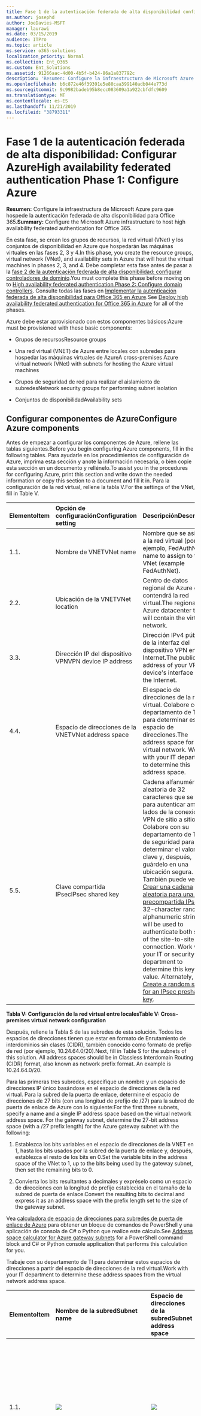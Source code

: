 ```yaml
---
title: Fase 1 de la autenticación federada de alta disponibilidad configurar Azure
ms.author: josephd
author: JoeDavies-MSFT
manager: laurawi
ms.date: 03/15/2019
audience: ITPro
ms.topic: article
ms.service: o365-solutions
localization_priority: Normal
ms.collection: Ent_O365
ms.custom: Ent_Solutions
ms.assetid: 91266aac-4d00-4b5f-b424-86a1a837792c
description: 'Resumen: Configure la infraestructura de Microsoft Azure para que hospede la autenticación federada de alta disponibilidad para Office 365.'
ms.openlocfilehash: b6c872e46f39391e5e80caa399140adb044e773d
ms.sourcegitcommit: 9c9982badeb95b8ecc083609a1a922cbfdfc9609
ms.translationtype: MT
ms.contentlocale: es-ES
ms.lasthandoff: 11/21/2019
ms.locfileid: "38793311"
---
```

# <a name="high-availability-federated-authentication-phase-1-configure-azure"></a><span data-ttu-id="f3f6b-103">Fase 1 de la autenticación federada de alta disponibilidad: Configurar Azure</span><span class="sxs-lookup"><span data-stu-id="f3f6b-103">High availability federated authentication Phase 1: Configure Azure</span></span>

 <span data-ttu-id="f3f6b-104">**Resumen:** Configure la infraestructura de Microsoft Azure para que hospede la autenticación federada de alta disponibilidad para Office 365.</span><span class="sxs-lookup"><span data-stu-id="f3f6b-104">**Summary:** Configure the Microsoft Azure infrastructure to host high availability federated authentication for Office 365.</span></span>
  
<span data-ttu-id="f3f6b-105">En esta fase, se crean los grupos de recursos, la red virtual (VNet) y los conjuntos de disponibilidad en Azure que hospedarán las máquinas virtuales en las fases 2, 3 y 4.</span><span class="sxs-lookup"><span data-stu-id="f3f6b-105">In this phase, you create the resource groups, virtual network (VNet), and availability sets in Azure that will host the virtual machines in phases 2, 3, and 4.</span></span> <span data-ttu-id="f3f6b-106">Debe completar esta fase antes de pasar a la [fase 2 de la autenticación federada de alta disponibilidad: configurar controladores de dominio](high-availability-federated-authentication-phase-2-configure-domain-controllers.md).</span><span class="sxs-lookup"><span data-stu-id="f3f6b-106">You must complete this phase before moving on to [High availability federated authentication Phase 2: Configure domain controllers](high-availability-federated-authentication-phase-2-configure-domain-controllers.md).</span></span> <span data-ttu-id="f3f6b-107">Consulte todas las fases en [Implementar la autenticación federada de alta disponibilidad para Office 365 en Azure](deploy-high-availability-federated-authentication-for-office-365-in-azure.md).</span><span class="sxs-lookup"><span data-stu-id="f3f6b-107">See [Deploy high availability federated authentication for Office 365 in Azure](deploy-high-availability-federated-authentication-for-office-365-in-azure.md) for all of the phases.</span></span>
  
<span data-ttu-id="f3f6b-108">Azure debe estar aprovisionado con estos componentes básicos:</span><span class="sxs-lookup"><span data-stu-id="f3f6b-108">Azure must be provisioned with these basic components:</span></span>
  
- <span data-ttu-id="f3f6b-109">Grupos de recursos</span><span class="sxs-lookup"><span data-stu-id="f3f6b-109">Resource groups</span></span>
    
- <span data-ttu-id="f3f6b-110">Una red virtual (VNET) de Azure entre locales con subredes para hospedar las máquinas virtuales de Azure</span><span class="sxs-lookup"><span data-stu-id="f3f6b-110">A cross-premises Azure virtual network (VNet) with subnets for hosting the Azure virtual machines</span></span>
    
- <span data-ttu-id="f3f6b-111">Grupos de seguridad de red para realizar el aislamiento de subredes</span><span class="sxs-lookup"><span data-stu-id="f3f6b-111">Network security groups for performing subnet isolation</span></span>
    
- <span data-ttu-id="f3f6b-112">Conjuntos de disponibilidad</span><span class="sxs-lookup"><span data-stu-id="f3f6b-112">Availability sets</span></span>
    
## <a name="configure-azure-components"></a><span data-ttu-id="f3f6b-113">Configurar componentes de Azure</span><span class="sxs-lookup"><span data-stu-id="f3f6b-113">Configure Azure components</span></span>

<span data-ttu-id="f3f6b-114">Antes de empezar a configurar los componentes de Azure, rellene las tablas siguientes.</span><span class="sxs-lookup"><span data-stu-id="f3f6b-114">Before you begin configuring Azure components, fill in the following tables.</span></span> <span data-ttu-id="f3f6b-115">Para ayudarle en los procedimientos de configuración de Azure, imprima esta sección y anote la información necesaria, o bien copie esta sección en un documento y rellénelo.</span><span class="sxs-lookup"><span data-stu-id="f3f6b-115">To assist you in the procedures for configuring Azure, print this section and write down the needed information or copy this section to a document and fill it in.</span></span> <span data-ttu-id="f3f6b-116">Para la configuración de la red virtual, rellene la tabla V.</span><span class="sxs-lookup"><span data-stu-id="f3f6b-116">For the settings of the VNet, fill in Table V.</span></span>
  
|<span data-ttu-id="f3f6b-117">**Elemento**</span><span class="sxs-lookup"><span data-stu-id="f3f6b-117">**Item**</span></span>|<span data-ttu-id="f3f6b-118">**Opción de configuración**</span><span class="sxs-lookup"><span data-stu-id="f3f6b-118">**Configuration setting**</span></span>|<span data-ttu-id="f3f6b-119">**Descripción**</span><span class="sxs-lookup"><span data-stu-id="f3f6b-119">**Description**</span></span>|<span data-ttu-id="f3f6b-120">**Valor**</span><span class="sxs-lookup"><span data-stu-id="f3f6b-120">**Value**</span></span>|
|:-----|:-----|:-----|:-----|
|<span data-ttu-id="f3f6b-121">1.</span><span class="sxs-lookup"><span data-stu-id="f3f6b-121">1.</span></span>  <br/> |<span data-ttu-id="f3f6b-122">Nombre de VNET</span><span class="sxs-lookup"><span data-stu-id="f3f6b-122">VNet name</span></span>  <br/> |<span data-ttu-id="f3f6b-123">Nombre que se asignará a la red virtual (por ejemplo, FedAuthNet).</span><span class="sxs-lookup"><span data-stu-id="f3f6b-123">A name to assign to the VNet (example FedAuthNet).</span></span>  <br/> |![](./media/Common-Images/TableLine.png)  <br/> |
|<span data-ttu-id="f3f6b-124">2.</span><span class="sxs-lookup"><span data-stu-id="f3f6b-124">2.</span></span>  <br/> |<span data-ttu-id="f3f6b-125">Ubicación de la VNET</span><span class="sxs-lookup"><span data-stu-id="f3f6b-125">VNet location</span></span>  <br/> |<span data-ttu-id="f3f6b-126">Centro de datos regional de Azure que contendrá la red virtual.</span><span class="sxs-lookup"><span data-stu-id="f3f6b-126">The regional Azure datacenter that will contain the virtual network.</span></span>  <br/> |![](./media/Common-Images/TableLine.png)  <br/> |
|<span data-ttu-id="f3f6b-127">3.</span><span class="sxs-lookup"><span data-stu-id="f3f6b-127">3.</span></span>  <br/> |<span data-ttu-id="f3f6b-128">Dirección IP del dispositivo VPN</span><span class="sxs-lookup"><span data-stu-id="f3f6b-128">VPN device IP address</span></span>  <br/> |<span data-ttu-id="f3f6b-129">Dirección IPv4 pública de la interfaz del dispositivo VPN en Internet.</span><span class="sxs-lookup"><span data-stu-id="f3f6b-129">The public IPv4 address of your VPN device's interface on the Internet.</span></span>  <br/> |![](./media/Common-Images/TableLine.png)  <br/> |
|<span data-ttu-id="f3f6b-130">4.</span><span class="sxs-lookup"><span data-stu-id="f3f6b-130">4.</span></span>  <br/> |<span data-ttu-id="f3f6b-131">Espacio de direcciones de la VNET</span><span class="sxs-lookup"><span data-stu-id="f3f6b-131">VNet address space</span></span>  <br/> |<span data-ttu-id="f3f6b-p103">El espacio de direcciones de la red virtual. Colabore con su departamento de TI para determinar este espacio de direcciones.</span><span class="sxs-lookup"><span data-stu-id="f3f6b-p103">The address space for the virtual network. Work with your IT department to determine this address space.</span></span>  <br/> |![](./media/Common-Images/TableLine.png)  <br/> |
|<span data-ttu-id="f3f6b-134">5.</span><span class="sxs-lookup"><span data-stu-id="f3f6b-134">5.</span></span>  <br/> |<span data-ttu-id="f3f6b-135">Clave compartida IPsec</span><span class="sxs-lookup"><span data-stu-id="f3f6b-135">IPsec shared key</span></span>  <br/> |<span data-ttu-id="f3f6b-p104">Cadena alfanumérica aleatoria de 32 caracteres que se usará para autenticar ambos lados de la conexión VPN de sitio a sitio. Colabore con su departamento de TI o de seguridad para determinar el valor de la clave y, después, guárdelo en una ubicación segura. También puede ver [Crear una cadena aleatoria para una clave precompartida IPsec](https://social.technet.microsoft.com/wiki/contents/articles/32330.create-a-random-string-for-an-ipsec-preshared-key.aspx).  </span><span class="sxs-lookup"><span data-stu-id="f3f6b-p104">A 32-character random, alphanumeric string that will be used to authenticate both sides of the site-to-site VPN connection. Work with your IT or security department to determine this key value. Alternately, see [Create a random string for an IPsec preshared key](https://social.technet.microsoft.com/wiki/contents/articles/32330.create-a-random-string-for-an-ipsec-preshared-key.aspx).  </span></span><br/> |![](./media/Common-Images/TableLine.png)  <br/> |
   
 <span data-ttu-id="f3f6b-139">**Tabla V: Configuración de la red virtual entre locales**</span><span class="sxs-lookup"><span data-stu-id="f3f6b-139">**Table V: Cross-premises virtual network configuration**</span></span>
  
<span data-ttu-id="f3f6b-p105">Después, rellene la Tabla S de las subredes de esta solución. Todos los espacios de direcciones tienen que estar en formato de Enrutamiento de interdominios sin clases (CIDR), también conocido como formato de prefijo de red (por ejemplo, 10.24.64.0/20).</span><span class="sxs-lookup"><span data-stu-id="f3f6b-p105">Next, fill in Table S for the subnets of this solution. All address spaces should be in Classless Interdomain Routing (CIDR) format, also known as network prefix format. An example is 10.24.64.0/20.</span></span>
  
<span data-ttu-id="f3f6b-p106">Para las primeras tres subredes, especifique un nombre y un espacio de direcciones IP único basándose en el espacio de direcciones de la red virtual. Para la subred de la puerta de enlace, determine el espacio de direcciones de 27 bits (con una longitud de prefijo de /27) para la subred de puerta de enlace de Azure con lo siguiente:</span><span class="sxs-lookup"><span data-stu-id="f3f6b-p106">For the first three subnets, specify a name and a single IP address space based on the virtual network address space. For the gateway subnet, determine the 27-bit address space (with a /27 prefix length) for the Azure gateway subnet with the following:</span></span>
  
1. <span data-ttu-id="f3f6b-145">Establezca los bits variables en el espacio de direcciones de la VNET en 1, hasta los bits usados por la subred de la puerta de enlace y, después, establezca el resto de los bits en 0.</span><span class="sxs-lookup"><span data-stu-id="f3f6b-145">Set the variable bits in the address space of the VNet to 1, up to the bits being used by the gateway subnet, then set the remaining bits to 0.</span></span>
    
2. <span data-ttu-id="f3f6b-146">Convierta los bits resultantes a decimales y expréselo como un espacio de direcciones con la longitud de prefijo establecida en el tamaño de la subred de puerta de enlace.</span><span class="sxs-lookup"><span data-stu-id="f3f6b-146">Convert the resulting bits to decimal and express it as an address space with the prefix length set to the size of the gateway subnet.</span></span>
    
<span data-ttu-id="f3f6b-147">Vea [calculadora de espacio de direcciones para subredes de puerta de enlace de Azure](https://gallery.technet.microsoft.com/scriptcenter/Address-prefix-calculator-a94b6eed) para obtener un bloque de comandos de PowerShell y una aplicación de consola de C# o Python que realice este cálculo.</span><span class="sxs-lookup"><span data-stu-id="f3f6b-147">See [Address space calculator for Azure gateway subnets](https://gallery.technet.microsoft.com/scriptcenter/Address-prefix-calculator-a94b6eed) for a PowerShell command block and C# or Python console application that performs this calculation for you.</span></span>
  
<span data-ttu-id="f3f6b-148">Trabaje con su departamento de TI para determinar estos espacios de direcciones a partir del espacio de direcciones de la red virtual.</span><span class="sxs-lookup"><span data-stu-id="f3f6b-148">Work with your IT department to determine these address spaces from the virtual network address space.</span></span>
  
|<span data-ttu-id="f3f6b-149">**Elemento**</span><span class="sxs-lookup"><span data-stu-id="f3f6b-149">**Item**</span></span>|<span data-ttu-id="f3f6b-150">**Nombre de la subred**</span><span class="sxs-lookup"><span data-stu-id="f3f6b-150">**Subnet name**</span></span>|<span data-ttu-id="f3f6b-151">**Espacio de direcciones de la subred**</span><span class="sxs-lookup"><span data-stu-id="f3f6b-151">**Subnet address space**</span></span>|<span data-ttu-id="f3f6b-152">**Finalidad**</span><span class="sxs-lookup"><span data-stu-id="f3f6b-152">**Purpose**</span></span>|
|:-----|:-----|:-----|:-----|
|<span data-ttu-id="f3f6b-153">1.</span><span class="sxs-lookup"><span data-stu-id="f3f6b-153">1.</span></span>  <br/> |![](./media/Common-Images/TableLine.png)  <br/> |![](./media/Common-Images/TableLine.png)  <br/> |<span data-ttu-id="f3f6b-154">La subred usada por el controlador de dominio de Active Directory Domain Services (AD DS) y las máquinas virtuales (VM) del servidor de DirSync.</span><span class="sxs-lookup"><span data-stu-id="f3f6b-154">The subnet used by the Active Directory Domain Services (AD DS) domain controller and DirSync server virtual machines (VMs).</span></span>  <br/> |
|<span data-ttu-id="f3f6b-155">2.</span><span class="sxs-lookup"><span data-stu-id="f3f6b-155">2.</span></span>  <br/> |![](./media/Common-Images/TableLine.png)  <br/> |![](./media/Common-Images/TableLine.png)  <br/> |<span data-ttu-id="f3f6b-156">Subred usada por las máquinas virtuales de AD FS.</span><span class="sxs-lookup"><span data-stu-id="f3f6b-156">The subnet used by the AD FS VMs.</span></span>  <br/> |
|<span data-ttu-id="f3f6b-157">3.</span><span class="sxs-lookup"><span data-stu-id="f3f6b-157">3.</span></span>  <br/> |![](./media/Common-Images/TableLine.png)  <br/> |![](./media/Common-Images/TableLine.png)  <br/> |<span data-ttu-id="f3f6b-158">Subred usada por las máquinas virtuales del proxy de aplicación web.</span><span class="sxs-lookup"><span data-stu-id="f3f6b-158">The subnet used by the web application proxy VMs.</span></span>  <br/> |
|<span data-ttu-id="f3f6b-159">4.</span><span class="sxs-lookup"><span data-stu-id="f3f6b-159">4.</span></span>  <br/> |<span data-ttu-id="f3f6b-160">GatewaySubnet</span><span class="sxs-lookup"><span data-stu-id="f3f6b-160">GatewaySubnet</span></span>  <br/> |![](./media/Common-Images/TableLine.png)  <br/> |<span data-ttu-id="f3f6b-161">Subred usada por las máquinas virtuales de la puerta de enlace de Azure.</span><span class="sxs-lookup"><span data-stu-id="f3f6b-161">The subnet used by the Azure gateway VMs.</span></span>  <br/> |
   
 <span data-ttu-id="f3f6b-162">**Tabla S: Subredes de la red virtual**</span><span class="sxs-lookup"><span data-stu-id="f3f6b-162">**Table S: Subnets in the virtual network**</span></span>
  
<span data-ttu-id="f3f6b-163">Ahora, rellene la Tabla I para las direcciones IP estáticas asignadas a las máquinas virtuales y a las instancias del equilibrador de carga.</span><span class="sxs-lookup"><span data-stu-id="f3f6b-163">Next, fill in Table I for the static IP addresses assigned to virtual machines and load balancer instances.</span></span>
  
|<span data-ttu-id="f3f6b-164">**Elemento**</span><span class="sxs-lookup"><span data-stu-id="f3f6b-164">**Item**</span></span>|<span data-ttu-id="f3f6b-165">**Objetivo**</span><span class="sxs-lookup"><span data-stu-id="f3f6b-165">**Purpose**</span></span>|<span data-ttu-id="f3f6b-166">**Dirección IP en la subred**</span><span class="sxs-lookup"><span data-stu-id="f3f6b-166">**IP address on the subnet**</span></span>|<span data-ttu-id="f3f6b-167">**Valor**</span><span class="sxs-lookup"><span data-stu-id="f3f6b-167">**Value**</span></span>|
|:-----|:-----|:-----|:-----|
|<span data-ttu-id="f3f6b-168">1.</span><span class="sxs-lookup"><span data-stu-id="f3f6b-168">1.</span></span>  <br/> |<span data-ttu-id="f3f6b-169">Dirección IP estática del primer controlador de dominio</span><span class="sxs-lookup"><span data-stu-id="f3f6b-169">Static IP address of the first domain controller</span></span>  <br/> |<span data-ttu-id="f3f6b-170">La cuarta dirección IP posible del espacio de direcciones de la subred definida en el elemento 1 de la Tabla S.</span><span class="sxs-lookup"><span data-stu-id="f3f6b-170">The fourth possible IP address for the address space of the subnet defined in Item 1 of Table S.</span></span>  <br/> |![](./media/Common-Images/TableLine.png)  <br/> |
|<span data-ttu-id="f3f6b-171">2.</span><span class="sxs-lookup"><span data-stu-id="f3f6b-171">2.</span></span>  <br/> |<span data-ttu-id="f3f6b-172">Dirección IP estática del segundo controlador de dominio</span><span class="sxs-lookup"><span data-stu-id="f3f6b-172">Static IP address of the second domain controller</span></span>  <br/> |<span data-ttu-id="f3f6b-173">La quinta dirección IP posible del espacio de direcciones de la subred definida en el elemento 1 de la Tabla S.</span><span class="sxs-lookup"><span data-stu-id="f3f6b-173">The fifth possible IP address for the address space of the subnet defined in Item 1 of Table S.</span></span>  <br/> |![](./media/Common-Images/TableLine.png)  <br/> |
|<span data-ttu-id="f3f6b-174">3.</span><span class="sxs-lookup"><span data-stu-id="f3f6b-174">3.</span></span>  <br/> |<span data-ttu-id="f3f6b-175">Dirección IP estática del servidor de DirSync</span><span class="sxs-lookup"><span data-stu-id="f3f6b-175">Static IP address of the DirSync server</span></span>  <br/> |<span data-ttu-id="f3f6b-176">La sexta dirección IP posible del espacio de direcciones de la subred definida en el elemento 1 de la Tabla S.</span><span class="sxs-lookup"><span data-stu-id="f3f6b-176">The sixth possible IP address for the address space of the subnet defined in Item 1 of Table S.</span></span>  <br/> |![](./media/Common-Images/TableLine.png)  <br/> |
|<span data-ttu-id="f3f6b-177">4.</span><span class="sxs-lookup"><span data-stu-id="f3f6b-177">4.</span></span>  <br/> |<span data-ttu-id="f3f6b-178">Dirección IP estática del equilibrador de carga interno para los servidores de AD FS</span><span class="sxs-lookup"><span data-stu-id="f3f6b-178">Static IP address of the internal load balancer for the AD FS servers</span></span>  <br/> |<span data-ttu-id="f3f6b-179">La cuarta dirección IP posible del espacio de direcciones de la subred definida en el elemento 2 de la Tabla S.</span><span class="sxs-lookup"><span data-stu-id="f3f6b-179">The fourth possible IP address for the address space of the subnet defined in Item 2 of Table S.</span></span>  <br/> |![](./media/Common-Images/TableLine.png)  <br/> |
|<span data-ttu-id="f3f6b-180">5.</span><span class="sxs-lookup"><span data-stu-id="f3f6b-180">5.</span></span>  <br/> |<span data-ttu-id="f3f6b-181">Dirección IP estática del primer servidor de AD FS</span><span class="sxs-lookup"><span data-stu-id="f3f6b-181">Static IP address of the first AD FS server</span></span>  <br/> |<span data-ttu-id="f3f6b-182">La quinta dirección IP posible del espacio de direcciones de la subred definida en el elemento 2 de la Tabla S.</span><span class="sxs-lookup"><span data-stu-id="f3f6b-182">The fifth possible IP address for the address space of the subnet defined in Item 2 of Table S.</span></span>  <br/> |![](./media/Common-Images/TableLine.png)  <br/> |
|<span data-ttu-id="f3f6b-183">6.</span><span class="sxs-lookup"><span data-stu-id="f3f6b-183">6.</span></span>  <br/> |<span data-ttu-id="f3f6b-184">Dirección IP estática del segundo servidor de AD FS</span><span class="sxs-lookup"><span data-stu-id="f3f6b-184">Static IP address of the second AD FS server</span></span>  <br/> |<span data-ttu-id="f3f6b-185">La sexta dirección IP posible del espacio de direcciones de la subred definida en el elemento 2 de la Tabla S.</span><span class="sxs-lookup"><span data-stu-id="f3f6b-185">The sixth possible IP address for the address space of the subnet defined in Item 2 of Table S.</span></span>  <br/> |![](./media/Common-Images/TableLine.png)  <br/> |
|<span data-ttu-id="f3f6b-186">7.</span><span class="sxs-lookup"><span data-stu-id="f3f6b-186">7.</span></span>  <br/> |<span data-ttu-id="f3f6b-187">Dirección IP estática del primer servidor proxy de aplicación web</span><span class="sxs-lookup"><span data-stu-id="f3f6b-187">Static IP address of the first web application proxy server</span></span>  <br/> |<span data-ttu-id="f3f6b-188">La cuarta dirección IP posible del espacio de direcciones de la subred definida en el elemento 3 de la Tabla S.</span><span class="sxs-lookup"><span data-stu-id="f3f6b-188">The fourth possible IP address for the address space of the subnet defined in Item 3 of Table S.</span></span>  <br/> |![](./media/Common-Images/TableLine.png)  <br/> |
|<span data-ttu-id="f3f6b-189">8.</span><span class="sxs-lookup"><span data-stu-id="f3f6b-189">8.</span></span>  <br/> |<span data-ttu-id="f3f6b-190">Dirección IP estática del segundo servidor proxy de aplicación web</span><span class="sxs-lookup"><span data-stu-id="f3f6b-190">Static IP address of the second web application proxy server</span></span>  <br/> |<span data-ttu-id="f3f6b-191">La quinta dirección IP posible del espacio de direcciones de la subred definida en el elemento 3 de la Tabla S.</span><span class="sxs-lookup"><span data-stu-id="f3f6b-191">The fifth possible IP address for the address space of the subnet defined in Item 3 of Table S.</span></span>  <br/> |![](./media/Common-Images/TableLine.png)  <br/> |
   
 <span data-ttu-id="f3f6b-192">**Tabla I: Direcciones IP estáticas en la red virtual**</span><span class="sxs-lookup"><span data-stu-id="f3f6b-192">**Table I: Static IP addresses in the virtual network**</span></span>
  
<span data-ttu-id="f3f6b-193">Para dos servidores de Sistema de nombres de dominio (DNS) en la red local que quiera usar al configurar de manera inicial los controladores de dominio en la red virtual, rellene la Tabla D. Colabore con su departamento de TI para determinar esta lista.</span><span class="sxs-lookup"><span data-stu-id="f3f6b-193">For two Domain Name System (DNS) servers in your on-premises network that you want to use when initially setting up the domain controllers in your virtual network, fill in Table D. Work with your IT department to determine this list.</span></span>
  
|<span data-ttu-id="f3f6b-194">**Elemento**</span><span class="sxs-lookup"><span data-stu-id="f3f6b-194">**Item**</span></span>|<span data-ttu-id="f3f6b-195">**Nombre descriptivo del servidor DNS**</span><span class="sxs-lookup"><span data-stu-id="f3f6b-195">**DNS server friendly name**</span></span>|<span data-ttu-id="f3f6b-196">**Dirección IP del servidor DNS**</span><span class="sxs-lookup"><span data-stu-id="f3f6b-196">**DNS server IP address**</span></span>|
|:-----|:-----|:-----|
|<span data-ttu-id="f3f6b-197">1.</span><span class="sxs-lookup"><span data-stu-id="f3f6b-197">1.</span></span>  <br/> |![](./media/Common-Images/TableLine.png)  <br/> |![](./media/Common-Images/TableLine.png)  <br/> |
|<span data-ttu-id="f3f6b-198">2.</span><span class="sxs-lookup"><span data-stu-id="f3f6b-198">2.</span></span>  <br/> |![](./media/Common-Images/TableLine.png)  <br/> |![](./media/Common-Images/TableLine.png)  <br/> |
   
 <span data-ttu-id="f3f6b-199">**Tabla D: Servidores DNS locales**</span><span class="sxs-lookup"><span data-stu-id="f3f6b-199">**Table D: On-premises DNS servers**</span></span>
  
<span data-ttu-id="f3f6b-200">Para enrutar paquetes desde la red entre locales a la red de la organización a través de la conexión VPN de sitio a sitio, debe configurar la red virtual con una red local que tenga una lista de espacios de direcciones (en notación CIDR) para todos los disponibles. ubicaciones en la red local de su organización.</span><span class="sxs-lookup"><span data-stu-id="f3f6b-200">To route packets from the cross-premises network to your organization network across the site-to-site VPN connection, you must configure the virtual network with a local network that has a list of the address spaces (in CIDR notation) for all of the reachable locations on your organization's on-premises network.</span></span> <span data-ttu-id="f3f6b-201">La lista de espacios de direcciones que definen la red local tiene que ser única y no puede superponerse con el espacio de direcciones usado para otras redes virtuales ni otras redes locales.</span><span class="sxs-lookup"><span data-stu-id="f3f6b-201">The list of address spaces that define your local network must be unique and must not overlap with the address space used for other virtual networks or other local networks.</span></span>
  
<span data-ttu-id="f3f6b-p108">Para el conjunto de espacios de direcciones de la red local, rellene la Tabla L. Fíjese en que aparecen tres entradas en blanco, pero lo normal es que necesite más. Colabore con su departamento de TI para determinar esta lista de espacios de direcciones.</span><span class="sxs-lookup"><span data-stu-id="f3f6b-p108">For the set of local network address spaces, fill in Table L. Note that three blank entries are listed but you will typically need more. Work with your IT department to determine this list of address spaces.</span></span>
  
|<span data-ttu-id="f3f6b-204">**Elemento**</span><span class="sxs-lookup"><span data-stu-id="f3f6b-204">**Item**</span></span>|<span data-ttu-id="f3f6b-205">**Espacio de direcciones de la red local**</span><span class="sxs-lookup"><span data-stu-id="f3f6b-205">**Local network address space**</span></span>|
|:-----|:-----|
|<span data-ttu-id="f3f6b-206">1.</span><span class="sxs-lookup"><span data-stu-id="f3f6b-206">1.</span></span>  <br/> |![](./media/Common-Images/TableLine.png)  <br/> |
|<span data-ttu-id="f3f6b-207">2.</span><span class="sxs-lookup"><span data-stu-id="f3f6b-207">2.</span></span>  <br/> |![](./media/Common-Images/TableLine.png)  <br/> |
|<span data-ttu-id="f3f6b-208">3.</span><span class="sxs-lookup"><span data-stu-id="f3f6b-208">3.</span></span>  <br/> |![](./media/Common-Images/TableLine.png)  <br/> |
   
 <span data-ttu-id="f3f6b-209">**Tabla L: Prefijos de direcciones para la red local**</span><span class="sxs-lookup"><span data-stu-id="f3f6b-209">**Table L: Address prefixes for the local network**</span></span>
  
<span data-ttu-id="f3f6b-210">Ahora, empecemos a crear la infraestructura de Azure para hospedar la autenticación federada para Office 365.</span><span class="sxs-lookup"><span data-stu-id="f3f6b-210">Now let's begin building the Azure infrastructure to host your federated authentication for Office 365.</span></span>
  
> [!NOTE]
> <span data-ttu-id="f3f6b-p109">Los siguientes conjuntos de comandos utilizan la última versión de Azure PowerShell. Visite [Get started with Azure PowerShell cmdlets (Introducción a los cmdlets de Azure)](https://docs.microsoft.com/powershell/azureps-cmdlets-docs/).</span><span class="sxs-lookup"><span data-stu-id="f3f6b-p109">The following command sets use the latest version of Azure PowerShell. See [Get started with Azure PowerShell cmdlets](https://docs.microsoft.com/powershell/azureps-cmdlets-docs/).</span></span> 
  
<span data-ttu-id="f3f6b-213">Primero, abra un símbolo del sistema de Azure PowerShell e inicie sesión con su cuenta.</span><span class="sxs-lookup"><span data-stu-id="f3f6b-213">First, start an Azure PowerShell prompt and login to your account.</span></span>
  
```powershell
Connect-AzAccount
```
  
<span data-ttu-id="f3f6b-214">Obtenga su nombre de suscripción mediante el comando siguiente.</span><span class="sxs-lookup"><span data-stu-id="f3f6b-214">Get your subscription name using the following command.</span></span>
  
```powershell
Get-AzSubscription | Sort Name | Select Name
```

<span data-ttu-id="f3f6b-215">Para las versiones anteriores de Azure PowerShell, use este comando en su lugar.</span><span class="sxs-lookup"><span data-stu-id="f3f6b-215">For older versions of Azure PowerShell, use this command instead.</span></span>
  
```powershell
Get-AzSubscription | Sort Name | Select SubscriptionName
```

<span data-ttu-id="f3f6b-216">Configure su suscripción de Azure.</span><span class="sxs-lookup"><span data-stu-id="f3f6b-216">Set your Azure subscription.</span></span> <span data-ttu-id="f3f6b-217">Reemplace todo lo que haya entre las comillas, incluidos los \< caracteres y >, por el nombre correcto.</span><span class="sxs-lookup"><span data-stu-id="f3f6b-217">Replace everything within the quotes, including the \< and > characters, with the correct name.</span></span>
  
```powershell
$subscrName="<subscription name>"
Select-AzSubscription -SubscriptionName $subscrName
```

<span data-ttu-id="f3f6b-p111">Después, cree los grupos de recursos. Para determinar un conjunto único de nombres de grupos de recursos, use este comando para mostrar una lista de los grupos de recursos existentes.</span><span class="sxs-lookup"><span data-stu-id="f3f6b-p111">Next, create the new resource groups. To determine a unique set of resource group names, use this command to list your existing resource groups.</span></span>
  
```powershell
Get-AzResourceGroup | Sort ResourceGroupName | Select ResourceGroupName
```

<span data-ttu-id="f3f6b-220">Rellene la tabla siguiente para el conjunto de nombres de grupos de recursos únicos.</span><span class="sxs-lookup"><span data-stu-id="f3f6b-220">Fill in the following table for the set of unique resource group names.</span></span>
  
|<span data-ttu-id="f3f6b-221">**Elemento**</span><span class="sxs-lookup"><span data-stu-id="f3f6b-221">**Item**</span></span>|<span data-ttu-id="f3f6b-222">**Nombre del grupo de recursos**</span><span class="sxs-lookup"><span data-stu-id="f3f6b-222">**Resource group name**</span></span>|<span data-ttu-id="f3f6b-223">**Finalidad**</span><span class="sxs-lookup"><span data-stu-id="f3f6b-223">**Purpose**</span></span>|
|:-----|:-----|:-----|
|<span data-ttu-id="f3f6b-224">1.</span><span class="sxs-lookup"><span data-stu-id="f3f6b-224">1.</span></span>  <br/> |![](./media/Common-Images/TableLine.png)  <br/> |<span data-ttu-id="f3f6b-225">Controladores de dominio</span><span class="sxs-lookup"><span data-stu-id="f3f6b-225">Domain controllers</span></span>  <br/> |
|<span data-ttu-id="f3f6b-226">2.</span><span class="sxs-lookup"><span data-stu-id="f3f6b-226">2.</span></span>  <br/> |![](./media/Common-Images/TableLine.png)  <br/> |<span data-ttu-id="f3f6b-227">Servidores de AD FS</span><span class="sxs-lookup"><span data-stu-id="f3f6b-227">AD FS servers</span></span>  <br/> |
|<span data-ttu-id="f3f6b-228">3.</span><span class="sxs-lookup"><span data-stu-id="f3f6b-228">3.</span></span>  <br/> |![](./media/Common-Images/TableLine.png)  <br/> |<span data-ttu-id="f3f6b-229">Servidores proxy de aplicación web</span><span class="sxs-lookup"><span data-stu-id="f3f6b-229">Web application proxy servers</span></span>  <br/> |
|<span data-ttu-id="f3f6b-230">4.</span><span class="sxs-lookup"><span data-stu-id="f3f6b-230">4.</span></span>  <br/> |![](./media/Common-Images/TableLine.png)  <br/> |<span data-ttu-id="f3f6b-231">Elementos de la infraestructura</span><span class="sxs-lookup"><span data-stu-id="f3f6b-231">Infrastructure elements</span></span>  <br/> |
   
 <span data-ttu-id="f3f6b-232">**Tabla R: Grupos de recursos**</span><span class="sxs-lookup"><span data-stu-id="f3f6b-232">**Table R: Resource groups**</span></span>
  
<span data-ttu-id="f3f6b-233">Cree el grupo de recursos con estos comandos.</span><span class="sxs-lookup"><span data-stu-id="f3f6b-233">Create your new resource groups with these commands.</span></span>
  
```powershell
$locName="<an Azure location, such as West US>"
$rgName="<Table R - Item 1 - Name column>"
New-AzResourceGroup -Name $rgName -Location $locName
$rgName="<Table R - Item 2 - Name column>"
New-AzResourceGroup -Name $rgName -Location $locName
$rgName="<Table R - Item 3 - Name column>"
New-AzResourceGroup -Name $rgName -Location $locName
$rgName="<Table R - Item 4 - Name column>"
New-AzResourceGroup -Name $rgName -Location $locName
```

<span data-ttu-id="f3f6b-234">Después, cree la red virtual de Azure y sus subredes.</span><span class="sxs-lookup"><span data-stu-id="f3f6b-234">Next, you create the Azure virtual network and its subnets.</span></span>
  
```powershell
$rgName="<Table R - Item 4 - Resource group name column>"
$locName="<your Azure location>"
$vnetName="<Table V - Item 1 - Value column>"
$vnetAddrPrefix="<Table V - Item 4 - Value column>"
$dnsServers=@( "<Table D - Item 1 - DNS server IP address column>", "<Table D - Item 2 - DNS server IP address column>" )
# Get the shortened version of the location
$locShortName=(Get-AzResourceGroup -Name $rgName).Location

# Create the subnets
$subnet1Name="<Table S - Item 1 - Subnet name column>"
$subnet1Prefix="<Table S - Item 1 - Subnet address space column>"
$subnet1=New-AzVirtualNetworkSubnetConfig -Name $subnet1Name -AddressPrefix $subnet1Prefix
$subnet2Name="<Table S - Item 2 - Subnet name column>"
$subnet2Prefix="<Table S - Item 2 - Subnet address space column>"
$subnet2=New-AzVirtualNetworkSubnetConfig -Name $subnet2Name -AddressPrefix $subnet2Prefix
$subnet3Name="<Table S - Item 3 - Subnet name column>"
$subnet3Prefix="<Table S - Item 3 - Subnet address space column>"
$subnet3=New-AzVirtualNetworkSubnetConfig -Name $subnet3Name -AddressPrefix $subnet3Prefix
$gwSubnet4Prefix="<Table S - Item 4 - Subnet address space column>"
$gwSubnet=New-AzVirtualNetworkSubnetConfig -Name "GatewaySubnet" -AddressPrefix $gwSubnet4Prefix

# Create the virtual network
New-AzVirtualNetwork -Name $vnetName -ResourceGroupName $rgName -Location $locName -AddressPrefix $vnetAddrPrefix -Subnet $gwSubnet,$subnet1,$subnet2,$subnet3 -DNSServer $dnsServers

```

<span data-ttu-id="f3f6b-235">A continuación, cree grupos de seguridad de red para cada subred que tenga máquinas virtuales.</span><span class="sxs-lookup"><span data-stu-id="f3f6b-235">Next, you create network security groups for each subnet that has virtual machines.</span></span> <span data-ttu-id="f3f6b-236">Para realizar el aislamiento de la subred, puede agregar reglas para tipos específicos de tráfico permitido o denegado para el grupo de seguridad de red de una subred.</span><span class="sxs-lookup"><span data-stu-id="f3f6b-236">To perform subnet isolation, you can add rules for the specific types of traffic allowed or denied to the network security group of a subnet.</span></span>
  
```powershell
# Create network security groups
$vnet=Get-AzVirtualNetwork -ResourceGroupName $rgName -Name $vnetName

New-AzNetworkSecurityGroup -Name $subnet1Name -ResourceGroupName $rgName -Location $locShortName
$nsg=Get-AzNetworkSecurityGroup -Name $subnet1Name -ResourceGroupName $rgName
Set-AzVirtualNetworkSubnetConfig -VirtualNetwork $vnet -Name $subnet1Name -AddressPrefix $subnet1Prefix -NetworkSecurityGroup $nsg

New-AzNetworkSecurityGroup -Name $subnet2Name -ResourceGroupName $rgName -Location $locShortName
$nsg=Get-AzNetworkSecurityGroup -Name $subnet2Name -ResourceGroupName $rgName
Set-AzVirtualNetworkSubnetConfig -VirtualNetwork $vnet -Name $subnet2Name -AddressPrefix $subnet2Prefix -NetworkSecurityGroup $nsg

New-AzNetworkSecurityGroup -Name $subnet3Name -ResourceGroupName $rgName -Location $locShortName
$nsg=Get-AzNetworkSecurityGroup -Name $subnet3Name -ResourceGroupName $rgName
Set-AzVirtualNetworkSubnetConfig -VirtualNetwork $vnet -Name $subnet3Name -AddressPrefix $subnet3Prefix -NetworkSecurityGroup $nsg
$vnet | Set-AzVirtualNetwork
```

<span data-ttu-id="f3f6b-237">Después, use estos comandos para crear las puertas de enlace para la conexión VPN de sitio a sitio.</span><span class="sxs-lookup"><span data-stu-id="f3f6b-237">Next, use these commands to create the gateways for the site-to-site VPN connection.</span></span>
  
```powershell
$rgName="<Table R - Item 4 - Resource group name column>"
$locName="<Azure location>"
$vnetName="<Table V - Item 1 - Value column>"
$vnet=Get-AzVirtualNetwork -Name $vnetName -ResourceGroupName $rgName
$subnet=Get-AzVirtualNetworkSubnetConfig -VirtualNetwork $vnet -Name "GatewaySubnet"

# Attach a virtual network gateway to a public IP address and the gateway subnet
$publicGatewayVipName="PublicIPAddress"
$vnetGatewayIpConfigName="PublicIPConfig"
New-AzPublicIpAddress -Name $vnetGatewayIpConfigName -ResourceGroupName $rgName -Location $locName -AllocationMethod Dynamic
$publicGatewayVip=Get-AzPublicIpAddress -Name $vnetGatewayIpConfigName -ResourceGroupName $rgName
$vnetGatewayIpConfig=New-AzVirtualNetworkGatewayIpConfig -Name $vnetGatewayIpConfigName -PublicIpAddressId $publicGatewayVip.Id -Subnet $subnet

# Create the Azure gateway
$vnetGatewayName="AzureGateway"
$vnetGateway=New-AzVirtualNetworkGateway -Name $vnetGatewayName -ResourceGroupName $rgName -Location $locName -GatewayType Vpn -VpnType RouteBased -IpConfigurations $vnetGatewayIpConfig

# Create the gateway for the local network
$localGatewayName="LocalNetGateway"
$localGatewayIP="<Table V - Item 3 - Value column>"
$localNetworkPrefix=@( <comma-separated, double-quote enclosed list of the local network address prefixes from Table L, example: "10.1.0.0/24", "10.2.0.0/24"> )
$localGateway=New-AzLocalNetworkGateway -Name $localGatewayName -ResourceGroupName $rgName -Location $locName -GatewayIpAddress $localGatewayIP -AddressPrefix $localNetworkPrefix

# Define the Azure virtual network VPN connection
$vnetConnectionName="S2SConnection"
$vnetConnectionKey="<Table V - Item 5 - Value column>"
$vnetConnection=New-AzVirtualNetworkGatewayConnection -Name $vnetConnectionName -ResourceGroupName $rgName -Location $locName -ConnectionType IPsec -SharedKey $vnetConnectionKey -VirtualNetworkGateway1 $vnetGateway -LocalNetworkGateway2 $localGateway

```

> [!NOTE]
> <span data-ttu-id="f3f6b-238">La autenticación federada de los usuarios individuales no se basa en los recursos locales.</span><span class="sxs-lookup"><span data-stu-id="f3f6b-238">Federated authentication of individual users does not rely on any on-premises resources.</span></span> <span data-ttu-id="f3f6b-239">Sin embargo, si esta conexión VPN de sitio a sitio deja de estar disponible, los controladores de dominio de la red virtual no recibirán actualizaciones de las cuentas de usuario y los grupos realizados en los servicios de dominio de Active Directory local.</span><span class="sxs-lookup"><span data-stu-id="f3f6b-239">However, if this site-to-site VPN connection becomes unavailable, the domain controllers in the VNet will not receive updates to user accounts and groups made in the on-premises Active Directory Domain Services.</span></span> <span data-ttu-id="f3f6b-240">Para asegurarse de que esto no suceda, puede configurar la alta disponibilidad para la conexión VPN de sitio a sitio.</span><span class="sxs-lookup"><span data-stu-id="f3f6b-240">To ensure this does not happen, you can configure high availability for your site-to-site VPN connection.</span></span> <span data-ttu-id="f3f6b-241">Para obtener más información, consulte [Conectividad de red virtual a red virtual y con alta disponibilidad entre locales](https://docs.microsoft.com/azure/vpn-gateway/vpn-gateway-highlyavailable)</span><span class="sxs-lookup"><span data-stu-id="f3f6b-241">For more information, see [Highly Available Cross-Premises and VNet-to-VNet Connectivity](https://docs.microsoft.com/azure/vpn-gateway/vpn-gateway-highlyavailable)</span></span>
  
<span data-ttu-id="f3f6b-242">El paso siguiente es anotar la dirección IPv4 pública de Azure VPN Gateway para la red virtual después de ejecutar este comando:</span><span class="sxs-lookup"><span data-stu-id="f3f6b-242">Next, record the public IPv4 address of the Azure VPN gateway for your virtual network from the display of this command:</span></span>
  
```powershell
Get-AzPublicIpAddress -Name $publicGatewayVipName -ResourceGroupName $rgName
```

<span data-ttu-id="f3f6b-p114">Después, configure el dispositivo VPN local para que se conecte a Azure VPN Gateway. Para obtener más información, vea [Configurar un dispositivo VPN](https://docs.microsoft.com/azure/vpn-gateway/vpn-gateway-about-vpn-devices).</span><span class="sxs-lookup"><span data-stu-id="f3f6b-p114">Next, configure your on-premises VPN device to connect to the Azure VPN gateway. For more information, see [Configure your VPN device](https://docs.microsoft.com/azure/vpn-gateway/vpn-gateway-about-vpn-devices).</span></span>
  
<span data-ttu-id="f3f6b-245">Para configurar el dispositivo VPN local necesita lo siguiente:</span><span class="sxs-lookup"><span data-stu-id="f3f6b-245">To configure your on-premises VPN device, you will need the following:</span></span>
  
- <span data-ttu-id="f3f6b-246">La dirección IPv4 pública de Azure VPN Gateway.</span><span class="sxs-lookup"><span data-stu-id="f3f6b-246">The public IPv4 address of the Azure VPN gateway.</span></span>
    
- <span data-ttu-id="f3f6b-247">La clave precompartida IPsec para la conexión VPN de sitio a sitio (Tabla V, elemento 5, columna Valor).</span><span class="sxs-lookup"><span data-stu-id="f3f6b-247">The IPsec pre-shared key for the site-to-site VPN connection (Table V - Item 5 - Value column).</span></span>
    
<span data-ttu-id="f3f6b-p115">Después, asegúrese de que el espacio de direcciones de la red virtual sea accesible desde la red local. Para hacerlo, normalmente se agrega una ruta que se corresponde con el espacio de direcciones de la red virtual al dispositivo VPN y, después, se publica esa ruta para el resto de la infraestructura de enrutamiento de la red de la organización. Colabore con su departamento de TI para conocer cómo completar este procedimiento.</span><span class="sxs-lookup"><span data-stu-id="f3f6b-p115">Next, ensure that the address space of the virtual network is reachable from your on-premises network. This is usually done by adding a route corresponding to the virtual network address space to your VPN device and then advertising that route to the rest of the routing infrastructure of your organization network. Work with your IT department to determine how to do this.</span></span>
  
<span data-ttu-id="f3f6b-p116">Después, defina los nombres de los tres conjuntos de disponibilidad. Rellene la Tabla A. </span><span class="sxs-lookup"><span data-stu-id="f3f6b-p116">Next, define the names of three availability sets. Fill out Table A.</span></span> 
  
|<span data-ttu-id="f3f6b-253">**Elemento**</span><span class="sxs-lookup"><span data-stu-id="f3f6b-253">**Item**</span></span>|<span data-ttu-id="f3f6b-254">**Objetivo**</span><span class="sxs-lookup"><span data-stu-id="f3f6b-254">**Purpose**</span></span>|<span data-ttu-id="f3f6b-255">**Nombre del conjunto de disponibilidad**</span><span class="sxs-lookup"><span data-stu-id="f3f6b-255">**Availability set name**</span></span>|
|:-----|:-----|:-----|
|<span data-ttu-id="f3f6b-256">1.</span><span class="sxs-lookup"><span data-stu-id="f3f6b-256">1.</span></span>  <br/> |<span data-ttu-id="f3f6b-257">Controladores de dominio</span><span class="sxs-lookup"><span data-stu-id="f3f6b-257">Domain controllers</span></span>  <br/> |![](./media/Common-Images/TableLine.png)  <br/> |
|<span data-ttu-id="f3f6b-258">2.</span><span class="sxs-lookup"><span data-stu-id="f3f6b-258">2.</span></span>  <br/> |<span data-ttu-id="f3f6b-259">Servidores de AD FS</span><span class="sxs-lookup"><span data-stu-id="f3f6b-259">AD FS servers</span></span>  <br/> |![](./media/Common-Images/TableLine.png)  <br/> |
|<span data-ttu-id="f3f6b-260">3.</span><span class="sxs-lookup"><span data-stu-id="f3f6b-260">3.</span></span>  <br/> |<span data-ttu-id="f3f6b-261">Servidores proxy de aplicación web</span><span class="sxs-lookup"><span data-stu-id="f3f6b-261">Web application proxy servers</span></span>  <br/> |![](./media/Common-Images/TableLine.png)  <br/> |
   
 <span data-ttu-id="f3f6b-262">**Tabla A: Conjuntos de disponibilidad**</span><span class="sxs-lookup"><span data-stu-id="f3f6b-262">**Table A: Availability sets**</span></span>
  
<span data-ttu-id="f3f6b-263">Necesitará estos nombres al crear las máquinas virtuales en las fases 2, 3 y 4.</span><span class="sxs-lookup"><span data-stu-id="f3f6b-263">You will need these names when you create the virtual machines in phases 2, 3, and 4.</span></span>
  
<span data-ttu-id="f3f6b-264">Cree los conjuntos de disponibilidad con estos comandos de Azure PowerShell.</span><span class="sxs-lookup"><span data-stu-id="f3f6b-264">Create the new availability sets with these Azure PowerShell commands.</span></span>
  
```powershell
$locName="<the Azure location for your new resource group>"
$rgName="<Table R - Item 1 - Resource group name column>"
$avName="<Table A - Item 1 - Availability set name column>"
New-AzAvailabilitySet -ResourceGroupName $rgName -Name $avName -Location $locName -Sku Aligned  -PlatformUpdateDomainCount 5 -PlatformFaultDomainCount 2
$rgName="<Table R - Item 2 - Resource group name column>"
$avName="<Table A - Item 2 - Availability set name column>"
New-AzAvailabilitySet -ResourceGroupName $rgName -Name $avName -Location $locName -Sku Aligned  -PlatformUpdateDomainCount 5 -PlatformFaultDomainCount 2
$rgName="<Table R - Item 3 - Resource group name column>"
$avName="<Table A - Item 3 - Availability set name column>"
New-AzAvailabilitySet -ResourceGroupName $rgName -Name $avName -Location $locName -Sku Aligned  -PlatformUpdateDomainCount 5 -PlatformFaultDomainCount 2
```

<span data-ttu-id="f3f6b-265">Esta es la configuración que se muestra después de la finalización correcta de esta fase.</span><span class="sxs-lookup"><span data-stu-id="f3f6b-265">This is the configuration resulting from the successful completion of this phase.</span></span>
  
<span data-ttu-id="f3f6b-266">**Fase 1: Infraestructura de Azure para la autenticación federada de alta disponibilidad para Office 365**</span><span class="sxs-lookup"><span data-stu-id="f3f6b-266">**Phase 1: The Azure infrastructure for high availability federated authentication for Office 365**</span></span>

![Fase 1 de la autenticación federada de Office 365 de alta disponibilidad en Azure con la infraestructura de Azure](media/4e7ba678-07df-40ce-b372-021bf7fc91fa.png)
  
## <a name="next-step"></a><span data-ttu-id="f3f6b-268">Siguiente paso</span><span class="sxs-lookup"><span data-stu-id="f3f6b-268">Next step</span></span>

<span data-ttu-id="f3f6b-269">Use [High availability federated authentication Phase 2: Configure domain controllers](high-availability-federated-authentication-phase-2-configure-domain-controllers.md) para continuar con la configuración de esta carga de trabajo.</span><span class="sxs-lookup"><span data-stu-id="f3f6b-269">Use [High availability federated authentication Phase 2: Configure domain controllers](high-availability-federated-authentication-phase-2-configure-domain-controllers.md) to continue with the configuration of this workload.</span></span>
  
## <a name="see-also"></a><span data-ttu-id="f3f6b-270">Vea también</span><span class="sxs-lookup"><span data-stu-id="f3f6b-270">See Also</span></span>

[<span data-ttu-id="f3f6b-271">Implementar la autenticación federada de alta disponibilidad para Office 365 en Azure</span><span class="sxs-lookup"><span data-stu-id="f3f6b-271">Deploy high availability federated authentication for Office 365 in Azure</span></span>](deploy-high-availability-federated-authentication-for-office-365-in-azure.md)
  
[<span data-ttu-id="f3f6b-272">Identidad federada para el entorno de desarrollo y pruebas de Office 365</span><span class="sxs-lookup"><span data-stu-id="f3f6b-272">Federated identity for your Office 365 dev/test environment</span></span>](federated-identity-for-your-office-365-dev-test-environment.md)
  
[<span data-ttu-id="f3f6b-273">Adopción de la nube y soluciones híbridas</span><span class="sxs-lookup"><span data-stu-id="f3f6b-273">Cloud adoption and hybrid solutions</span></span>](cloud-adoption-and-hybrid-solutions.md)

[<span data-ttu-id="f3f6b-274">Descripción de la identidad de Office 365 y Azure Active Directory</span><span class="sxs-lookup"><span data-stu-id="f3f6b-274">Understanding Office 365 identity and Azure Active Directory</span></span>](about-office-365-identity.md)


